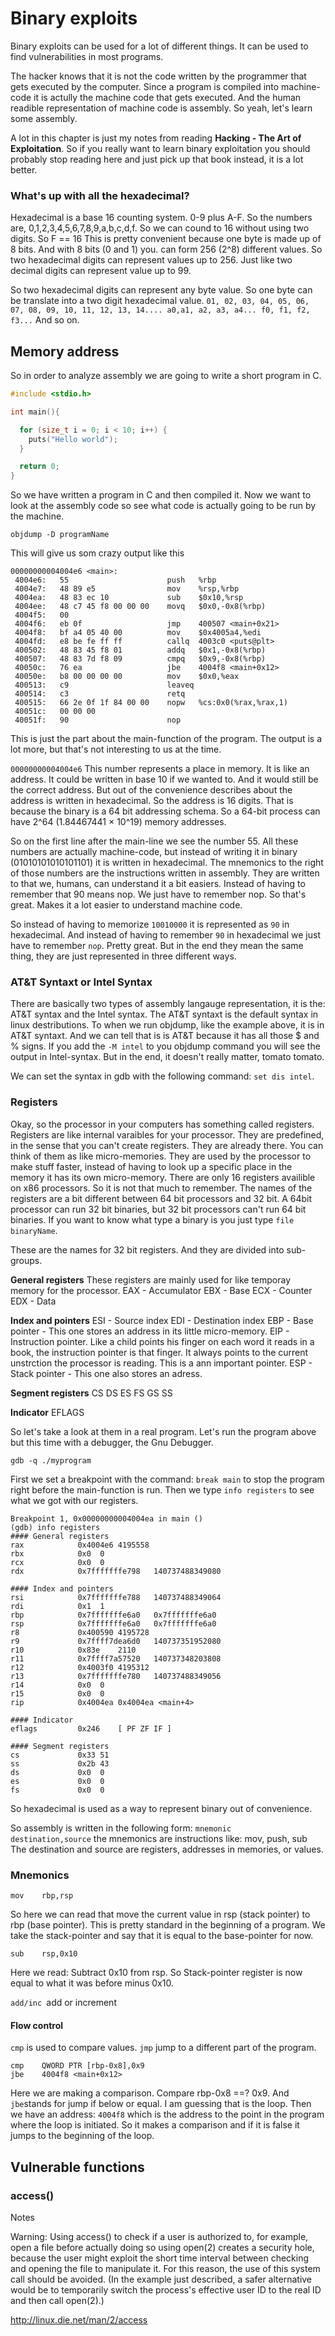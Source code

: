 # Binary exploits

Binary exploits can be used for a lot of different things. It can be used to find vulnerabilities in most programs. 

The hacker knows that it is not the code written by the programmer that gets executed by the computer. Since a program is compiled into machine-code it is actully the machine code that gets executed. And the human readible representation of machine code is assembly. So yeah, let's learn some assembly.

A lot in this chapter is just my notes from reading **Hacking - The Art of Exploitation**. So if you really want to learn binary exploitation you should probably stop reading here and just pick up that book instead, it is a lot better. 

### What's up with all the hexadecimal?
Hexadecimal is a base 16 counting system. 0-9 plus A-F. So the numbers are, 0,1,2,3,4,5,6,7,8,9,a,b,c,d,f. So we can cound to 16 without using two digits. 
So F == 16
This is pretty convenient because one byte is made up of 8 bits. And with 8 bits (0 and 1) you. 
 can form 256 (2^8) different values. So two hexadecimal digits can represent values up to 256. Just like two decimal digits can represent value up to 99.
 
 So two hexadecimal digits can represent any byte value. So one byte can be translate into a two digit hexadecimal value.
 `01, 02, 03, 04, 05, 06, 07, 08, 09, 10, 11, 12, 13, 14....
 a0,a1, a2, a3, a4...
 f0, f1, f2, f3...`
 And so on. 
 
 ## Memory address

So in order to analyze assembly we are going to write a short program in C.

```c
#include <stdio.h>

int main(){

  for (size_t i = 0; i < 10; i++) {
    puts("Hello world");
  }

  return 0;
}
```

So we have written a program in C and then compiled it. Now we want to look at the assembly code so see what code is actually going to be run by the machine.
 
 `objdump -D programName`
 
 This will give us som crazy output like this
 
 ```assembly
 00000000004004e6 <main>:
  4004e6:	55                   	push   %rbp
  4004e7:	48 89 e5             	mov    %rsp,%rbp
  4004ea:	48 83 ec 10          	sub    $0x10,%rsp
  4004ee:	48 c7 45 f8 00 00 00 	movq   $0x0,-0x8(%rbp)
  4004f5:	00 
  4004f6:	eb 0f                	jmp    400507 <main+0x21>
  4004f8:	bf a4 05 40 00       	mov    $0x4005a4,%edi
  4004fd:	e8 be fe ff ff       	callq  4003c0 <puts@plt>
  400502:	48 83 45 f8 01       	addq   $0x1,-0x8(%rbp)
  400507:	48 83 7d f8 09       	cmpq   $0x9,-0x8(%rbp)
  40050c:	76 ea                	jbe    4004f8 <main+0x12>
  40050e:	b8 00 00 00 00       	mov    $0x0,%eax
  400513:	c9                   	leaveq 
  400514:	c3                   	retq   
  400515:	66 2e 0f 1f 84 00 00 	nopw   %cs:0x0(%rax,%rax,1)
  40051c:	00 00 00 
  40051f:	90                   	nop
```
This is just the part about the main-function of the program. The output is a lot more, but that's not interesting to us at the time.

`00000000004004e6` This number represents a place in memory. It is like an address. It could be written in base 10 if we wanted to. And it would still be the correct address. But out of the convenience describes about the address is written in hexadecimal. So the address is 16 digits. That is because the binary is a 64 bit addressing schema. So a 64-bit process can have 2^64
(1.84467441 × 10^19) memory addresses.

So on the first line after the main-line we see the number 55. All these numbers are actually machine-code, but instead of writing it in binary (01010101010101101) it is written in hexadecimal. The mnemonics to the right of those numbers are the instructions written in assembly. They are written to that we, humans, can understand it a bit easiers. Instead of having to remember that 90 means nop. We just have to remember nop. So that's great. Makes it a lot easier to understand machine code.

So instead of having to memorize `10010000` it is represented as `90` in hexadecimal. And instead of having to remember `90` in hexadecimal we just have to remember `nop`. Pretty great. But in the end they mean the same thing, they are just represented in three different ways.

### AT&T Syntaxt or Intel Syntax
There are basically two types of assembly langauge representation, it is the: AT&T syntax and the Intel syntax. The AT&T syntaxt is the default syntax in linux destributions. To when we run objdump, like the example above, it is in AT&T syntaxt. And we can tell that is is AT&T because it has all those $ and % signs. If you add the `-M intel` to you objdump command you will see the output in Intel-syntax. But in the end, it doesn't really matter, tomato tomato.

We can set the syntax in gdb with the following command: `set dis intel`.

### Registers

 Okay, so the processor in your computers has something called registers. Registers are like internal varaibles for your processor. They are predefined, in the sense that you can't create registers. They are already there. You can think of them as like micro-memories. They are used by the processor to make stuff faster, instead of having to look up a specific place in the memory it has its own micro-memory. There are only 16 registers availible on x86 processors. So it is not that much to remember. The names of the registers are a bit different between 64 bit processors and 32 bit. A 64bit processor can run 32 bit binaries, but 32 bit processors can't run 64 bit binaries. If you want to know what type a binary is you just type `file binaryName`.
 
These are the names for 32 bit registers. And they are divided into sub-groups.
 
 **General registers**
 These registers are mainly used for like temporay memory for the processor. 
EAX - Accumulator
EBX - Base
ECX - Counter
EDX - Data

**Index and pointers**
ESI - Source index
EDI - Destination index
EBP - Base pointer - This one stores an address in its little micro-memory. 
EIP - Instruction pointer. Like a child points his finger on each word it reads in a book, the instruction pointer is that finger. It always points to the current unstrction the processor is reading. This is a ann important pointer.
ESP - Stack pointer - This one also stores an adress.


**Segment registers**
CS
DS
ES
FS
GS
SS


**Indicator**
EFLAGS
 
So let's take a look at them in a real program. Let's run the program above but this time with a debugger, the Gnu Debugger.

`gdb -q ./myprogram`

First we set a breakpoint with the command: `break main` to stop the program right before the main-function is run. Then we type `info registers` to see what we got with our registers.

```
Breakpoint 1, 0x00000000004004ea in main ()
(gdb) info registers
#### General registers
rax            0x4004e6	4195558
rbx            0x0	0
rcx            0x0	0
rdx            0x7fffffffe798	140737488349080

#### Index and pointers
rsi            0x7fffffffe788	140737488349064
rdi            0x1	1
rbp            0x7fffffffe6a0	0x7fffffffe6a0
rsp            0x7fffffffe6a0	0x7fffffffe6a0
r8             0x400590	4195728
r9             0x7ffff7dea6d0	140737351952080
r10            0x83e	2110
r11            0x7ffff7a57520	140737348203808
r12            0x4003f0	4195312
r13            0x7fffffffe780	140737488349056
r14            0x0	0
r15            0x0	0
rip            0x4004ea	0x4004ea <main+4>

#### Indicator
eflags         0x246	[ PF ZF IF ]

#### Segment registers
cs             0x33	51
ss             0x2b	43
ds             0x0	0
es             0x0	0
fs             0x0	0
```
 
 So hexadecimal is used as a way to represent binary out of convenience. 
 
 So assembly is written in the following form:
 `mnemonic    destination,source`
the mnemonics are instructions like: mov, push, sub
The destination and source are registers, addresses in memories, or values.

### Mnemonics
```assembly
mov    rbp,rsp
```
So here we can read that move the current value in rsp (stack pointer) to rbp (base pointer). This is pretty standard in the beginning of a program. We take the stack-pointer and say that it is equal to the base-pointer for now. 

```
sub    rsp,0x10
```
Here we read: Subtract 0x10 from rsp. So Stack-pointer register is now equal to what it was before minus 0x10.

`add/inc `add or increment




#### Flow control

`cmp` is used to compare values.
`jmp` jump to a different part of the program.

```
cmp    QWORD PTR [rbp-0x8],0x9
jbe    4004f8 <main+0x12>
```
Here we are making a comparison. Compare rbp-0x8 ==? 0x9. And `jbe`stands for jump if below or equal. I am guessing that is the loop. Then we have an address: `4004f8` which is the address to the point in the program where the loop is initiated. So it makes a comparison and if it is false it jumps to the beginning of the loop. 



## Vulnerable functions
### access()
Notes

Warning: Using access() to check if a user is authorized to, for example, open a file before actually doing so using open(2) creates a security hole, because the user might exploit the short time interval between checking and opening the file to manipulate it. For this reason, the use of this system call should be avoided. (In the example just described, a safer alternative would be to temporarily switch the process's effective user ID to the real ID and then call open(2).)


http://linux.die.net/man/2/access